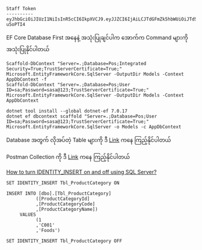 ```
Staff Token
----------
eyJhbGciOiJIUzI1NiIsInR5cCI6IkpXVCJ9.eyJJZCI6IjAiLCJTdGFmZk5hbWUiOiJTdSBTdSIsIlN0YWZmQ29kZSI6IlUwMDAwMSIsIlRva2VuRXhwaXJlZCI6IjIwMjQtMDQtMjJUMTY6MzY6NDMuNjE1MTc1NFoiLCJuYmYiOjE3MTM4MDI5MDMsImV4cCI6MTcxMzgwMzgwMywiaWF0IjoxNzEzODAyOTAzfQ.IA6JMyYx1yaM2K9ch38sS1Fr2eukLKjOOhh-u5oPTI4
```
EF Core Database First အနေနဲ့
အသုံးပြုချင်ပါက အောက်က Command များကို အသုံးပြုနိုင်ပါတယ်
```
Scaffold-DbContext "Server=.;Database=Pos;Integrated Security=True;TrustServerCertificate=True;" Microsoft.EntityFrameworkCore.SqlServer -OutputDir Models -Context AppDbContext -f
Scaffold-DbContext "Server=.;Database=Pos;User ID=sa;Password=sasa@123;TrustServerCertificate=True;" Microsoft.EntityFrameworkCore.SqlServer -OutputDir Models -Context AppDbContext

dotnet tool install --global dotnet-ef 7.0.17
dotnet ef dbcontext scaffold "Server=.;Database=Pos;User ID=sa;Password=sasa@123;TrustServerCertificate=True;" Microsoft.EntityFrameworkCore.SqlServer -o Models -c AppDbContext

```
Database အတွက် လိုအပ်တဲ့ Table များကို ဒီ [Link](https://github.com/sannlynnhtun-coding/pos_backend_csharp/blob/main/pos_db_script.sql) ကနေ ကြည့်နိုင်ပါတယ်

Postman Collection ကို ဒီ [Link](https://github.com/sannlynnhtun-coding/pos_backend_csharp/blob/main/POS.postman_collection.json) ကနေ ကြည့်နိုင်ပါတယ်

[How to turn IDENTITY_INSERT on and off using SQL Server?](https://stackoverflow.com/questions/7063501/how-to-turn-identity-insert-on-and-off-using-sql-server-2008)
```
SET IDENTITY_INSERT Tbl_ProductCategory ON

INSERT INTO [dbo].[Tbl_ProductCategory]
           ([ProductCategoryId]
		   ,[ProductCategoryCode]
           ,[ProductCategoryName])
     VALUES
           (1
		   ,'C001'
           ,'Foods')

SET IDENTITY_INSERT Tbl_ProductCategory OFF
```
